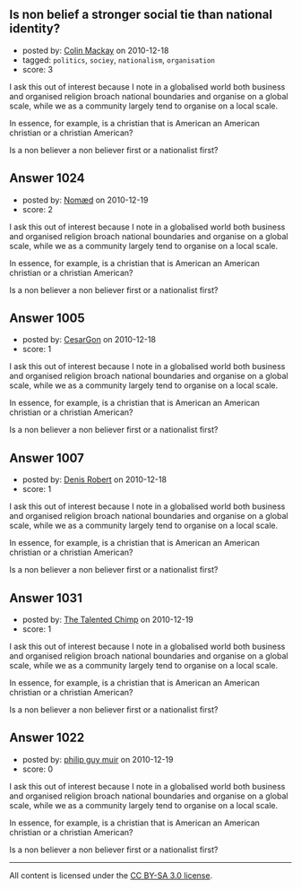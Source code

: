 ## Is non belief a stronger social tie than national identity?

- posted by: [Colin Mackay](https://stackexchange.com/users/-1/30-colin-mackay) on 2010-12-18
- tagged: `politics`, `sociey`, `nationalism`, `organisation`
- score: 3

I ask this out of interest because I note in a globalised world both business and organised religion broach national boundaries and organise on a global scale, while we as a community largely tend to organise on a local scale.

In essence, for example, is a christian that is American an American christian or a christian American? 

Is a non believer a non believer first or a nationalist first?


## Answer 1024

- posted by: [Nomæd](https://stackexchange.com/users/-1/27-nom-d) on 2010-12-19
- score: 2

I ask this out of interest because I note in a globalised world both business and organised religion broach national boundaries and organise on a global scale, while we as a community largely tend to organise on a local scale.

In essence, for example, is a christian that is American an American christian or a christian American? 

Is a non believer a non believer first or a nationalist first?


## Answer 1005

- posted by: [CesarGon](https://stackexchange.com/users/-1/80-cesargon) on 2010-12-18
- score: 1

I ask this out of interest because I note in a globalised world both business and organised religion broach national boundaries and organise on a global scale, while we as a community largely tend to organise on a local scale.

In essence, for example, is a christian that is American an American christian or a christian American? 

Is a non believer a non believer first or a nationalist first?


## Answer 1007

- posted by: [Denis Robert](https://stackexchange.com/users/-1/122-denis-robert) on 2010-12-18
- score: 1

I ask this out of interest because I note in a globalised world both business and organised religion broach national boundaries and organise on a global scale, while we as a community largely tend to organise on a local scale.

In essence, for example, is a christian that is American an American christian or a christian American? 

Is a non believer a non believer first or a nationalist first?


## Answer 1031

- posted by: [The Talented Chimp](https://stackexchange.com/users/-1/210-the-talented-chimp) on 2010-12-19
- score: 1

I ask this out of interest because I note in a globalised world both business and organised religion broach national boundaries and organise on a global scale, while we as a community largely tend to organise on a local scale.

In essence, for example, is a christian that is American an American christian or a christian American? 

Is a non believer a non believer first or a nationalist first?


## Answer 1022

- posted by: [philip guy muir](https://stackexchange.com/users/-1/182-philip-guy-muir) on 2010-12-19
- score: 0

I ask this out of interest because I note in a globalised world both business and organised religion broach national boundaries and organise on a global scale, while we as a community largely tend to organise on a local scale.

In essence, for example, is a christian that is American an American christian or a christian American? 

Is a non believer a non believer first or a nationalist first?



---

All content is licensed under the [CC BY-SA 3.0 license](https://creativecommons.org/licenses/by-sa/3.0/).
